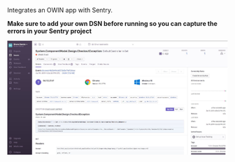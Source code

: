 Integrates an OWIN app with Sentry.

**Make sure to add your own DSN before running so you can capture the errors in your Sentry project**

![Sample event in Sentry](SampleEvent.JPG)